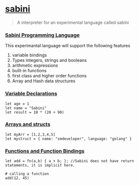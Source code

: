 # [sabini]()
> A interpreter for an experimental language called sabini

### [Sabini Programming Language](README.md )
This experimantal language will support the following features
1. variable bindings
2. Types integers, strings and booleans
3. arithmetic expressions
4. built-in functions
5. first class and higher order functions
6. Array and Hash data structures

### [Variable Declarations]( sabini/README.md )
```
let age = 1
let name = "Sabini"
let result = 10 * (20 + 90)
```
### [Arrays and structs]( sabini/README.md )
```
let myArr = [1,2,3,4,5]
let mystruct = { name: "smdeveloper", language: "golang" }
```
### [Functions and Function Bindings]( sabini/README.md )
```
let add = fn(a,b) { a + b; }; //Sabini does not have return statements, it is implicit here.

# calling a function
add(12, 45)

```
